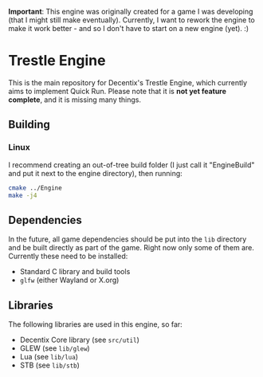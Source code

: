 **Important**: This engine was originally created for a game I was developing (that I might still make eventually). Currently, I want to rework the engine to make it work better - and so I don't have to start on a new engine (yet). :)

# Trestle Engine

This is the main repository for Decentix's Trestle Engine, which currently aims to implement Quick Run. Please note that it is **not yet feature complete**, and it is missing many things.

## Building

### Linux

I recommend creating an out-of-tree build folder (I just call it "EngineBuild" and put it next to the engine directory), then running:

```bash
cmake ../Engine
make -j4
```

## Dependencies

In the future, all game dependencies should be put into the `lib` directory and be built directly as part of the game. Right now only some of them are. Currently these need to be installed:

 * Standard C library and build tools
 * `glfw` (either Wayland or X.org)

## Libraries

The following libraries are used in this engine, so far:

 * Decentix Core library (see `src/util`)
 * GLEW (see `lib/glew`)
 * Lua (see `lib/lua`)
 * STB (see `lib/stb`)
